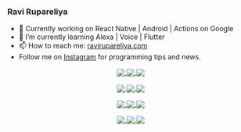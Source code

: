 ### Ravi Rupareliya

- 🔭 Currently working on React Native | Android | Actions on Google
- 🌱 I’m currently learning Alexa | Voice | Flutter
- 📫 How to reach me: [ravirupareliya.com](https://ravirupareliya.com)
- Follow me on [Instagram](https://www.instagram.com/ravi.rupareliya/) for programming tips and news.

<a href="https://www.instagram.com/ravi.rupareliya/" target="_blank">
<!-- insta-feed:START-->
<p align="center">
<img align="center" src=https://scontent-msp1-1.cdninstagram.com/v/t51.2885-15/e35/s150x150/117747115_220949032661980_1081920512424702093_n.jpg?_nc_ht=scontent-msp1-1.cdninstagram.com&_nc_cat=104&_nc_ohc=OWCNZUmd5ZgAX-WMTNX&oh=105b8e780431c2fef6efed446022e9ce&oe=5F634496 />
<img align="center" src=https://scontent-msp1-1.cdninstagram.com/v/t51.2885-15/e35/s150x150/117564950_167171931547080_7523565149947571776_n.jpg?_nc_ht=scontent-msp1-1.cdninstagram.com&_nc_cat=100&_nc_ohc=Q6PTdG0KZicAX-GUHon&oh=0e04d6648329713604ccc09d2abdf8ef&oe=5F6274DD />
<img align="center" src=https://scontent-msp1-1.cdninstagram.com/v/t51.2885-15/e35/s150x150/117307859_603477283647910_4747232603067507655_n.jpg?_nc_ht=scontent-msp1-1.cdninstagram.com&_nc_cat=110&_nc_ohc=HRChRwcHseYAX8Beafu&oh=a64704c22c2b827f871555b07b10a2a0&oe=5F657804 />
</p>
<p align="center">
<img align="center" src=https://scontent-msp1-1.cdninstagram.com/v/t51.2885-15/e35/s150x150/117288606_1432624290459842_4050672627473038302_n.jpg?_nc_ht=scontent-msp1-1.cdninstagram.com&_nc_cat=102&_nc_ohc=G1kxRZtCBAwAX-6Q9-g&oh=74460d42db80a3d16fa13362e18259e5&oe=5F657C8F />
<img align="center" src=https://scontent-msp1-1.cdninstagram.com/v/t51.2885-15/e35/s150x150/117309611_594067937926129_8782024436396678820_n.jpg?_nc_ht=scontent-msp1-1.cdninstagram.com&_nc_cat=101&_nc_ohc=P4-eslrqAOgAX8QZlKK&oh=db061a9cd34990acac64c24883d87713&oe=5F64753F />
<img align="center" src=https://scontent-msp1-1.cdninstagram.com/v/t51.2885-15/e35/s150x150/117127743_658078131727257_4070559447880632257_n.jpg?_nc_ht=scontent-msp1-1.cdninstagram.com&_nc_cat=109&_nc_ohc=EPYRRjGfi68AX__geLL&oh=4912acf7ef29945381f432b91b57ca80&oe=5F63AA51 />
</p>
<p align="center">
<img align="center" src=https://scontent-msp1-1.cdninstagram.com/v/t51.2885-15/e35/s150x150/117172054_780830466021649_2450924399071798468_n.jpg?_nc_ht=scontent-msp1-1.cdninstagram.com&_nc_cat=101&_nc_ohc=Pixp6W99gDYAX9aoXsZ&oh=601ac9221a620445d9f35a982d30a00c&oe=5F632294 />
<img align="center" src=https://scontent-msp1-1.cdninstagram.com/v/t51.2885-15/e35/s150x150/117259823_1001307370304891_6502717509961734850_n.jpg?_nc_ht=scontent-msp1-1.cdninstagram.com&_nc_cat=111&_nc_ohc=ps3NTcoXJbcAX_ZZf8_&oh=57c61f7690c21a10a71ceead559c3807&oe=5F625FE3 />
<img align="center" src=https://scontent-msp1-1.cdninstagram.com/v/t51.2885-15/e35/s150x150/116875545_589014135117880_1603472412541026467_n.jpg?_nc_ht=scontent-msp1-1.cdninstagram.com&_nc_cat=104&_nc_ohc=vGlWpFU0mO4AX_Lq-Ww&oh=322eaceffb73549246d2fedac2672453&oe=5F625FAB />
</p>
<p align="center">
<img align="center" src=https://scontent-msp1-1.cdninstagram.com/v/t51.2885-15/e35/s150x150/116912362_577297379814924_6557921718373697625_n.jpg?_nc_ht=scontent-msp1-1.cdninstagram.com&_nc_cat=100&_nc_ohc=zOwd36cSBYgAX_3Kbyx&oh=8b7682dc6daa985b94fa6fef37e246f4&oe=5F64F907 />
<img align="center" src=https://scontent-msp1-1.cdninstagram.com/v/t51.2885-15/e35/s150x150/116603692_119423466526058_5833109246734827555_n.jpg?_nc_ht=scontent-msp1-1.cdninstagram.com&_nc_cat=102&_nc_ohc=9rzE2g7kteEAX_OZCnC&oh=7766a686ee6114800817f297651f9dc5&oe=5F651E3F />
<img align="center" src=https://scontent-msp1-1.cdninstagram.com/v/t51.2885-15/e35/s150x150/116427334_169013964741134_2677625452382760510_n.jpg?_nc_ht=scontent-msp1-1.cdninstagram.com&_nc_cat=102&_nc_ohc=Wb9CcWw89FYAX-7aw6w&oh=c236df312e73415c19c7d6ea43bc7498&oe=5F643209 />
</p>

<!-- insta-feed:END-->
</a>

<!--
**ravirupareliya/ravirupareliya** is a ✨ _special_ ✨ repository because its `README.md` (this file) appears on your GitHub profile.

Here are some ideas to get you started:

- 🔭 I’m currently working on ...
- 🌱 I’m currently learning ...
- 👯 I’m looking to collaborate on ...
- 🤔 I’m looking for help with ...
- 💬 Ask me about ...
- 📫 How to reach me: ...
- 😄 Pronouns: ...
- ⚡ Fun fact: ...
-->
